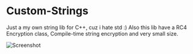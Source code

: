 # Custom-Strings

Just a my own string lib for C++, cuz i hate std :) 
Also this lib have a RC4 Encryption class, Compile-time string encryption and very small size.

![Screenshot](https://i.imgur.com/VG5goQv.png)
